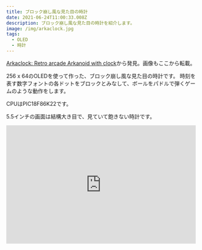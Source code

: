 ```yaml
---
title: ブロック崩し風な見た目の時計
date: 2021-06-24T11:00:33.008Z
description: ブロック崩し風な見た目の時計を紹介します。
image: /img/arkaclock.jpg
tags:
  - OLED
  - 時計
---
```

[Arkaclock: Retro arcade Arkanoid with clock](https://hackaday.io/project/169655-arkaclock-retro-arcade-arkanoid-with-clock)から発見。画像もここから転載。

256 x 64のOLEDを使って作った、ブロック崩し風な見た目の時計です。
時刻を表す数字フォントの各ドットをブロックとみなして、ボールをパドルで弾くゲームのような動作をします。

CPUはPIC18F86K22です。

5.5インチの画面は結構大き目で、見ていて飽きない時計です。

<iframe width="100%" height="315" src="https://www.youtube.com/embed/cc8Ycyqzmuw" frameborder="0" allow="accelerometer; autoplay; clipboard-write; encrypted-media; gyroscope; picture-in-picture" allowfullscreen></iframe>
